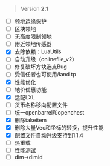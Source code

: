  > Version **2.1**

 - [ ] 领地边缘保护
 - [ ] 区块领地
 - [ ] 无高度限制领地
 - [ ] 附近领地传感器
 - [x] 去除依赖：LuaUtils
 - [ ] 自动升级（onlinefile_v2）
 - [ ] 修复破坏方块选点Bug
 - [ ] 受信任者也可使用/land tp
 - [x] 性能优化
 - [ ] 地价优惠功能
 - [x] 适配LXL
 - [ ] 货币名称移向配置文件
 - [ ] 统一openbarrel和openchest
 - [x] 删除takeitem
 - [x] 删除大量Vec和坐标的转换，提升性能
 - [x] 配置文件自动升级支持到1.1.4
 - [ ] 热重载
 - [ ] 性能测试
 - [ ] dim->dimid